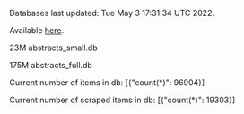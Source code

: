 Databases last updated: Tue May  3 17:31:34 UTC 2022. 

Available [here](https://github.com/cbeauhilton/ash-db/releases).


23M	abstracts_small.db

175M	abstracts_full.db

Current number of items in db:
[{"count(*)": 96904}]

Current number of scraped items in db:
[{"count(*)": 19303}]
